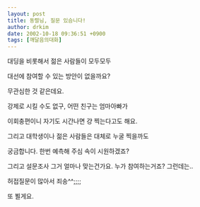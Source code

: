 ```yaml
---
layout: post
title: 동렬님, 질문 있슴니다!
author: drkim
date: 2002-10-18 09:36:51 +0900
tags: [깨달음의대화]
---
```

대딩을 비롯해서 젊은 사람들이 모두모두
  
대선에 참여할 수 있는 방안이 없을까요?
  
무관심한 것 같은데요.
  
강제로 시킬 수도 없구, 어떤 친구는 엄마아빠가
  
이회충편이니 자기도 시간나면 걍 찍는다고도 해요.
  
그리고 대학생이나 젊은 사람들은 대체로 누굴 찍을까도
  
궁금합니다. 한번 예측해 주심 속이 시원하겠죠?
  
그리고 설문조사 그거 얼마나 맞는건가요. 누가 참여하는거죠? 그런데는..
  
허접질문이 많아서 죄송^^;;;;
  
또 뵐게요.